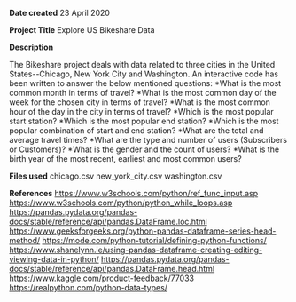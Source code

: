**Date created**
23 April 2020

**Project Title**
Explore US Bikeshare Data

**Description**

The Bikeshare project deals with data related to three cities in the United States--Chicago, New York City and Washington.
An interactive code has been written to answer the below mentioned questions:
*What is the most common month in terms of travel?
*What is the most common day of the week for the chosen city in terms of travel?
*What is the most common hour of the day in the city in terms of travel?
*Which is the most popular start station?
*Which is the most popular end station?
*Which is the most popular combination of start and end station?
*What are the total and average travel times?
*What are the type and number of users (Subscribers or Customers)?
*What is the gender and the count of users?
*What is the birth year of the most recent, earliest and most    common users?

**Files used**
chicago.csv
new_york_city.csv
washington.csv

**References**
https://www.w3schools.com/python/ref_func_input.asp
https://www.w3schools.com/python/python_while_loops.asp
https://pandas.pydata.org/pandas-docs/stable/reference/api/pandas.DataFrame.loc.html
https://www.geeksforgeeks.org/python-pandas-dataframe-series-head-method/
https://mode.com/python-tutorial/defining-python-functions/
https://www.shanelynn.ie/using-pandas-dataframe-creating-editing-viewing-data-in-python/
https://pandas.pydata.org/pandas-docs/stable/reference/api/pandas.DataFrame.head.html
https://www.kaggle.com/product-feedback/77033
https://realpython.com/python-data-types/
